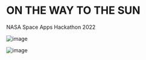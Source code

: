 # ON THE WAY TO THE SUN
NASA Space Apps Hackathon 2022

![image](https://user-images.githubusercontent.com/93612147/193468741-1f8b1a0e-ebb8-4383-ad13-0a5866fc36e5.png)

![image](https://user-images.githubusercontent.com/93612147/193468754-ee29490a-7feb-4914-b38e-65cc9cde8d63.png)

